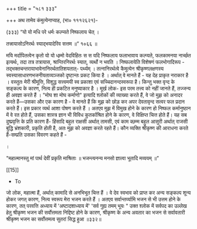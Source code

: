 +++
title = "५८१ ३३३"

+++
अथ तामेव कंमुत्येनाप्याह, (भा० १११२६२१)- 

(३३३) “यो यो मधि परे धर्मः कल्प्यते निष्फलाय चेत् । 

तत्त्रायासोऽनिरर्थः स्याद्भयादेरिव सत्तम ॥” १०६६ ॥ 

मयि मर्दापितत्वेन कृतो यो यो धम्र्मो वेदविहितः स स यदि निष्फलाय फलाभावाय कल्प्यते, फलकामनया नार्च्छत इत्यर्थः, तदा तत्र तत्रायास, श्रान्तिरनिरर्थः स्यात्, व्यर्थो न भवति । निष्फलायेति विशेषणं फलभोगादिरूप - तद्भक्तचन्तरायाभावेनानिरर्थतातिशयतात्- पर्थ्यम् । तत्नानिरर्थत्वे कैमुत्येन श्रीकृष्णलक्षणस्य स्वस्यासाधारणभजनीयताव्यञ्जको दृष्टान्तः प्रकट किया है । अर्थात् वे मानते हैं - यह देह प्राकृत नराकार है । वस्तुतः मेरी श्रीमूत्ति, विशुद्ध सत्त्वमयी स्व प्रकाशा एवं सच्चिदानन्दस्वरूपा है। किन्तु भक्त वृन्द के सङ्कल्प के कारण, नित्य ही प्रकटित मनुष्याकार है । मूर्ख लोक- इस परम तत्त्व को नहीं जानते हैं, तज्जन्य ही अवज्ञा करते हैं । "मोघ शा मोघ कर्माणो" इत्यादि श्लोकों की व्याख्या करते हैं, वे जो मुझ को अनादर करते हैं—उसका और एक कारण है - वे मानते हैं कि मुझ को छोड़ कर अपर देवतावृन्द सत्वर फल प्रदान करते हैं। इस प्रकार व्यर्थ आशा पोषण करते हैं । अतएव मुझ में विमुख होने के कारण हो निष्फल कर्मानुष्ठान में वे रत होते हैं, उसका शास्त्र ज्ञान भी विविध कुतर्काश्रित होने के कारण, वे विक्षिप्त चित्त होते हैं। यह सब दुष्प्रवृत्ति के प्रति कारण हैं- हिंसादि बहुल राक्षसी अर्थात् तामसी, एवं काम कम्र्म्म बहुल आसुरी अर्थात् राजसी बुद्धि भ्रंशकारी, प्रकृति होती है, अतः मुझ को अवज्ञा करते रहते हैं। कौन व्यक्ति श्रीकृष्ण की आराधना करते हैं-सम्प्रति उसका विवरण कहते हैं - 

। 

"महात्मानस्तु मां पार्थ देवीं प्रकृति माश्रिताः ॥ भजन्त्यनन्य मनसो ज्ञात्वा भूतादि मव्ययम् ॥” 

[[15]]

- To 

जो लोक, महात्मा हैं, अर्थात् कामादि से अनभिभूत चित्त हैं । वे देव स्वभाव को प्राप्त कर अन्य सङ्कल्प शून्य होकर जगत् कारण, नित्य स्वरूप मेरा भजन करते हैं । अतएव सर्वान्तर्य्यामि भजन से भी उत्तम होने के कारण, तत् परवत्ति अध्याय में 'अष्टादशाध्याय में' 'सर्व गुह्य तमम् भूयः " उक्त श्लोक में सर्वपद का उल्लेख हेतु श्रीकृष्ण भजन की सर्वोत्तमता निद्दिष्ट होने के कारण, श्रीकृष्ण के अन्य अवतार का भजन से सर्वावतारी श्रीकृष्ण भजन का सर्वोत्तमत्व सुतरां सिद्ध हुआ ॥३३२॥ 
